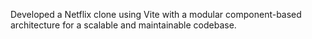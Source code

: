 Developed a Netflix clone using Vite with a modular component-based architecture for a scalable and maintainable codebase.
